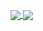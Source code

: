 <a href="https://github.com/anuraghazra/github-readme-stats"> <img align="center" src="https://github-readme-stats.vercel.app/api/top-langs/?username=D3r3k23&count_private=true&theme=gruvbox" /> </a>
<a href="https://github.com/anuraghazra/github-readme-stats"> <img align="center" src="https://github-readme-stats.vercel.app/api/?username=D3r3k23&count_private=true&theme=gruvbox" /> </a>
